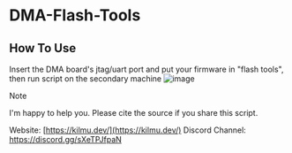 # DMA-Flash-Tools
## How To Use
Insert the DMA board's jtag/uart port and put your firmware in "flash tools", then run script on the secondary machine
![image](https://github.com/kilmu1337/DMA-Flash-Tools/assets/155318836/dc46de01-4af4-45e2-9826-746bbf851658)


> [!NOTE]
>
> I'm happy to help you. Please cite the source if you share this script.

Website: [https://kilmu.dev/](https://kilmu.dev/)
Discord Channel: https://discord.gg/sXeTPJfpaN









